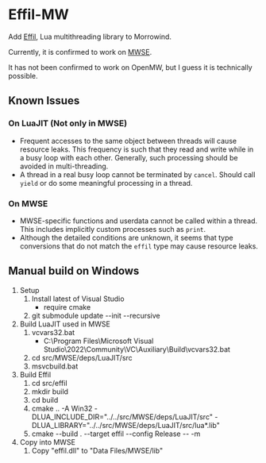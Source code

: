# Effil-MW

Add [Effil](https://github.com/effil/effil), Lua multithreading library to Morrowind.

Currently, it is confirmed to work on [MWSE](https://github.com/MWSE/MWSE).

It has not been confirmed to work on OpenMW, but I guess it is technically possible.

## Known Issues
###  On LuaJIT (Not only in MWSE)

- Frequent accesses to the same object between threads will cause resource leaks.
This frequency is such that they read and write while in a busy loop with each other.
Generally, such processing should be avoided in multi-threading.
- A thread in a real busy loop cannot be terminated by `cancel`.
Should call `yield` or do some meaningful processing in a thread.

### On MWSE

- MWSE-specific functions and userdata cannot be called within a thread. This includes implicitly custom processes such as `print`.
- Although the detailed conditions are unknown, it seems that type conversions that do not match the `effil` type may cause resource leaks.


## Manual build on Windows

1. Setup
    1. Install latest of Visual Studio
        - require cmake
    1. git submodule update --init --recursive
1. Build LuaJIT used in MWSE
    1. vcvars32.bat
        - C:\Program Files\Microsoft Visual Studio\2022\Community\VC\Auxiliary\Build\vcvars32.bat
    1. cd src/MWSE/deps/LuaJIT/src
    1. msvcbuild.bat
1. Build Effil
    1. cd src/effil
    1. mkdir build
    1. cd build
    1. cmake .. -A Win32 -DLUA_INCLUDE_DIR="../../src/MWSE/deps/LuaJIT/src" -DLUA_LIBRARY="../../src/MWSE/deps/LuaJIT/src/lua*.lib"
    1. cmake --build . --target effil --config Release -- -m 
1. Copy into MWSE
    1. Copy "effil.dll" to "Data Files/MWSE/lib"
